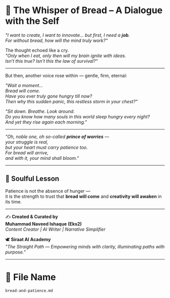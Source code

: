 # 🍞 The Whisper of Bread – A Dialogue with the Self

*"I want to create, I want to innovate… but first, I need a **job**.  
For without bread, how will the mind truly work?"*  

The thought echoed like a cry.  
*"Only when I eat, only then will my brain ignite with ideas.  
Isn’t this true? Isn’t this the law of survival?"*  

---

But then, another voice rose within — gentle, firm, eternal:  

*"Wait a moment…  
Bread will come.  
Have you ever truly gone hungry till now?  
Then why this sudden panic, this restless storm in your chest?"*  

*"Sit down. Breathe. Look around.  
Do you know how many souls in this world sleep hungry every night?  
And yet they rise again each morning."*  

---

*"Oh, noble one, oh so-called **prince of worries** —  
your struggle is real,  
but your heart must carry patience too.  
For bread will arrive,  
and with it, your mind shall bloom."*  

---

## 🌟 Soulful Lesson
Patience is not the absence of hunger —  
it is the strength to trust that **bread will come** and **creativity will awaken** in its time.  

---

✍️ **Created & Curated by**  
**Muhammad Naveed Ishaque (Eks2)**  
_Content Creator | AI Writer | Narrative Simplifier_  

🕊️ **Siraat AI Academy**  
*"The Straight Path — Empowering minds with clarity, illuminating paths with purpose."*  

---

# 📂 File Name  
`bread-and-patience.md`
